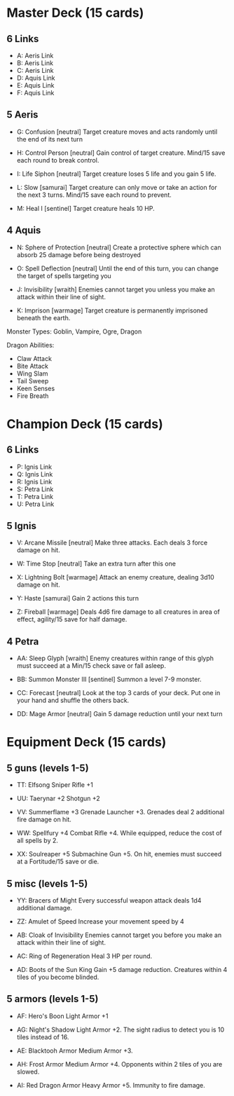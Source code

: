 # Master Deck (15 cards)

## 6 Links
* A: Aeris Link
* B: Aeris Link
* C: Aeris Link
* D: Aquis Link
* E: Aquis Link
* F: Aquis Link

## 5 Aeris
- G: Confusion [neutral]
Target creature moves and acts randomly until the end of its next turn

- H: Control Person [neutral]
Gain control of target creature. Mind/15 save each round to break control.

- I: Life Siphon [neutral]
Target creature loses 5 life and you gain 5 life.

- L: Slow [samurai]
Target creature can only move or take an action for the next 3 turns. Mind/15 save each round to prevent.

- M: Heal I [sentinel]
Target creature heals 10 HP.

## 4 Aquis
- N: Sphere of Protection [neutral]
Create a protective sphere which can absorb 25 damage before being destroyed

- O: Spell Deflection [neutral]
Until the end of this turn, you can change the target of spells targeting you

- J: Invisibility [wraith]
Enemies cannot target you unless you make an attack within their line of sight.

- K: Imprison [warmage]
Target creature is permanently imprisoned beneath the earth.

Monster Types: Goblin, Vampire, Ogre, Dragon

Dragon Abilities:
- Claw Attack
- Bite Attack
- Wing Slam
- Tail Sweep
- Keen Senses
- Fire Breath

# Champion Deck (15 cards)

## 6 Links
* P: Ignis Link
* Q: Ignis Link
* R: Ignis Link
* S: Petra Link
* T: Petra Link
* U: Petra Link

## 5 Ignis
- V: Arcane Missile [neutral]
Make three attacks. Each deals 3 force damage on hit.

- W: Time Stop [neutral]
Take an extra turn after this one

- X: Lightning Bolt [warmage]
Attack an enemy creature, dealing 3d10 damage on hit.

- Y: Haste [samurai]
Gain 2 actions this turn

- Z: Fireball [warmage]
Deals 4d6 fire damage to all creatures in area of effect, agility/15 save for half damage.

## 4 Petra
- AA: Sleep Glyph [wraith]
Enemy creatures within range of this glyph must succeed at a Min/15 check save or fall asleep.

- BB: Summon Monster III [sentinel]
Summon a level 7-9 monster.

- CC: Forecast [neutral]
Look at the top 3 cards of your deck. Put one in your hand and shuffle the others back.

- DD: Mage Armor [neutral]
Gain 5 damage reduction until your next turn

# Equipment Deck (15 cards)
## 5 guns (levels 1-5)
* TT: Elfsong
Sniper Rifle +1

* UU: Taerynar +2
Shotgun +2

* VV: Summerflame +3
Grenade Launcher +3. Grenades deal 2 additional fire damage on hit.

* WW: Spellfury +4
Combat Rifle +4. While equipped, reduce the cost of all spells by 2.

* XX: Soulreaper +5
Submachine Gun +5. On hit, enemies must succeed at a Fortitude/15 save or die.

## 5 misc (levels 1-5)
* YY: Bracers of Might
Every successful weapon attack deals 1d4 additional damage.

* ZZ:  Amulet of Speed
Increase your movement speed by 4

* AB: Cloak of Invisibility
Enemies cannot target you before you make an attack within their line of sight.

* AC: Ring of Regeneration
Heal 3 HP per round.

* AD: Boots of the Sun King
Gain +5 damage reduction. Creatures within 4 tiles of you become blinded.

## 5 armors (levels 1-5)
* AF: Hero's Boon
Light Armor +1

* AG: Night's Shadow
Light Armor +2. The sight radius to detect you is 10 tiles instead of 16.

* AE: Blacktooh Armor
Medium Armor +3.

* AH: Frost Armor
Medium Armor +4. Opponents within 2 tiles of you are slowed.

* AI: Red Dragon Armor
Heavy Armor +5. Immunity to fire damage.
